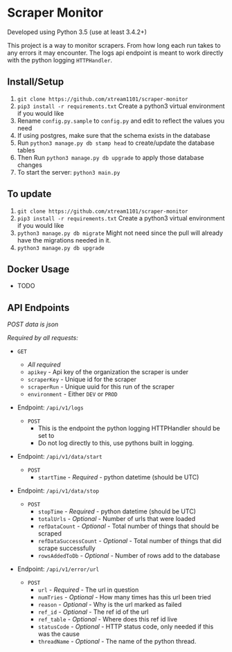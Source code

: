 # Scraper Monitor

Developed using Python 3.5 (use at least 3.4.2+)

This project is a way to monitor scrapers. From how long each run takes to any errors it may encounter.
The logs api endpoint is meant to work directly with the python logging `HTTPHandler`.

## Install/Setup

1. `git clone https://github.com/xtream1101/scraper-monitor`
1. `pip3 install -r requirements.txt` Create a python3 virtual environment if you would like
1. Rename `config.py.sample` to `config.py` and edit to reflect the values you need
1. If using postgres, make sure that the schema exists in the database
1. Run `python3 manage.py db stamp head` to create/update the database tables
1. Then Run `python3 manage.py db upgrade` to apply those database changes
1. To start the server: `python3 main.py`

## To update
1. `git clone https://github.com/xtream1101/scraper-monitor`
1. `pip3 install -r requirements.txt` Create a python3 virtual environment if you would like
1. `python3 manage.py db migrate`  Might not need since the pull will already have the migrations needed in it.
1. `python3 manage.py db upgrade`

## Docker Usage

- TODO


## API Endpoints
_POST data is json_

*Required by all requests:*
- `GET`
  - *All required*
  - `apikey` - Api key of the organization the scraper is under
  - `scraperKey` - Unique id for the scraper
  - `scraperRun` - Unique uuid for this run of the scraper
  - `environment` - Either `DEV` or `PROD`

- Endpoint: `/api/v1/logs`
  - `POST`
    - This is the endpoint the python logging HTTPHandler should be set to
    - Do not log directly to this, use pythons built in logging.

- Endpoint: `/api/v1/data/start`
  - `POST`
    - `startTime` - *Required* - python datetime (should be UTC)

- Endpoint: `/api/v1/data/stop`
  - `POST`
    - `stopTime` - *Required* - python datetime (should be UTC)
    - `totalUrls` - *Optional* - Number of urls that were loaded
    - `refDataCount` - *Optional* - Total number of things that should be scraped
    - `refDataSuccessCount` - *Optional* - Total number of things that did scrape successfully
    - `rowsAddedToDb` - *Optional* - Number of rows add to the database

- Endpoint: `/api/v1/error/url`
  - `POST`
    - `url` - *Required* - The url in question
    - `numTries` - *Optional* - How many times has this url been tried
    - `reason` - *Optional* - Why is the url marked as failed
    - `ref_id` - *Optional* - The ref id of the url
    - `ref_table` - *Optional* - Where does this ref id live
    - `statusCode` - *Optional* - HTTP status code, only needed if this was the cause
    - `threadName` - *Optional* - The name of the python thread.
